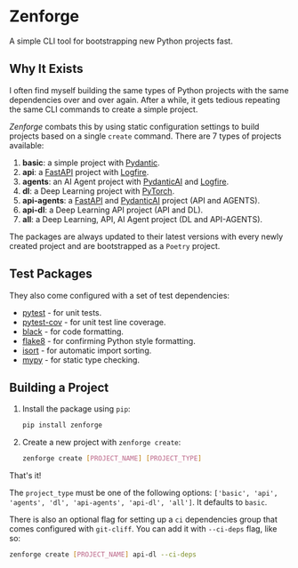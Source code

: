 # Zenforge

A simple CLI tool for bootstrapping new Python projects fast.

## Why It Exists

I often find myself building the same types of Python projects with the same dependencies over and over again. After a while, it gets tedious repeating the same CLI commands to create a simple project.

_Zenforge_ combats this by using static configuration settings to build projects based on a single `create` command. There are 7 types of projects available:

1) **basic**: a simple project with [Pydantic](https://docs.pydantic.dev/latest/).
2) **api**: a [FastAPI](https://fastapi.tiangolo.com/) project with [Logfire](https://logfire.pydantic.dev/docs/).
3) **agents**: an AI Agent project with [PydanticAI](https://ai.pydantic.dev/) and [Logfire](https://logfire.pydantic.dev/docs/).
4) **dl**: a Deep Learning project with [PyTorch](https://pytorch.org/).
5) **api-agents**: a [FastAPI](https://fastapi.tiangolo.com/) and [PydanticAI](https://ai.pydantic.dev/) project (API and AGENTS).
6) **api-dl**: a Deep Learning API project (API and DL).
7) **all**: a Deep Learning, API, AI Agent project (DL and API-AGENTS).

The packages are always updated to their latest versions with every newly created project and are bootstrapped as a `Poetry` project.

## Test Packages

They also come configured with a set of test dependencies:

- [pytest](https://docs.pytest.org/en/stable/) - for unit tests.
- [pytest-cov](https://pytest-cov.readthedocs.io/en/latest/) - for unit test line coverage.
- [black](https://black.readthedocs.io/en/stable/) - for code formatting.
- [flake8](https://flake8.pycqa.org/en/latest/) - for confirming Python style formatting.
- [isort](https://pycqa.github.io/isort/) - for automatic import sorting.
- [mypy](https://mypy.readthedocs.io/en/stable/) - for static type checking.

## Building a Project

1. Install the package using `pip`:

    ```bash
    pip install zenforge
    ```

2. Create a new project with `zenforge create`:

    ```bash
    zenforge create [PROJECT_NAME] [PROJECT_TYPE]
    ```

That's it!

The `project_type` must be one of the following options: `['basic', 'api', 'agents', 'dl', 'api-agents', 'api-dl', 'all']`. It defaults to `basic`.

There is also an optional flag for setting up a `ci` dependencies group that comes configured with `git-cliff`. You can add it with `--ci-deps` flag, like so:

```bash
zenforge create [PROJECT_NAME] api-dl --ci-deps
```
